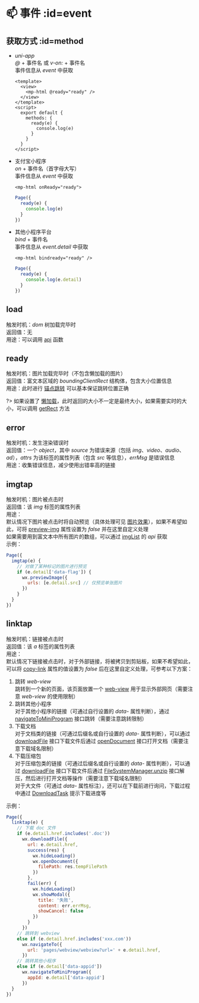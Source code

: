 # 📫 事件 :id=event

## 获取方式 :id=method
- *uni-app*  
  *@* + 事件名 或 *v-on:* + 事件名  
  事件信息从 *event* 中获取  
  ```vue
  <template>
    <view>
      <mp-html @ready="ready" />
    </view>
  </template>
  <script>
    export default {
      methods: {
        ready(e) {
          console.log(e)
        }
      }
    }
  </script>
  ```

- 支付宝小程序  
  *on* + 事件名（首字母大写）  
  事件信息从 *event* 中获取  
  ```axml
  <mp-html onReady="ready">
  ```
  ```javascript
  Page({
    ready(e) {
      console.log(e)
    }
  })
  ```

- 其他小程序平台  
  *bind* + 事件名  
  事件信息从 *event.detail* 中获取  
  ```wxml
  <mp-html bindready="ready" />
  ```
  ```javascript
  Page({
    ready(e) {
      console.log(e.detail)
    }
  })
  ```

## load
触发时机：*dom* 树加载完毕时  
返回值：无  
用途：可以调用 [api](advanced/api) 函数  

## ready
触发时机：图片加载完毕时（不包含懒加载的图片）  
返回值：富文本区域的 *boundingClientRect* 结构体，包含大小位置信息  
用途：此时进行 [锚点跳转](advanced/api#navigateTo) 可以基本保证跳转位置正确  

?> 如果设置了 [懒加载](basic/prop#lazy-load)，此时返回的大小不一定是最终大小，如果需要实时的大小，可以调用 [getRect](advanced/api#getRect) 方法  

## error
触发时机：发生渲染错误时  
返回值：一个 *object*，其中 *source* 为错误来源（包括 *img*、*video*、*audio*、*ad*），*attrs* 为该标签的属性列表（包含 *src* 等信息），*errMsg* 是错误信息  
用途：收集错误信息，减少使用出错率高的链接  

## imgtap
触发时机：图片被点击时  
返回值：该 *img* 标签的属性列表  
用途：  
默认情况下图片被点击时将自动预览（具体处理可见 [图片效果](overview/feature#img)），如果不希望如此，可将 [preview-img](basic/prop#preview-img) 属性设置为 *false* 并在这里自定义处理  
如果需要用到富文本中所有图片的数组，可以通过 [imgList](advanced/api#imgList) 的 *api* 获取  
示例：  
```javascript
Page({
  imgtap(e) {
    // 对做了某种标记的图片进行预览
    if (e.detail['data-flag']) {
      wx.previewImage({
        urls: [e.detail.src] // 仅预览单张图片
      })
    }
  }
})
```


## linktap
触发时机：链接被点击时  
返回值：该 *a* 标签的属性列表  
用途：  
默认情况下链接被点击时，对于外部链接，将被拷贝到剪贴板，如果不希望如此，可以将 [copy-link](basic/prop#copy-link) 属性的值设置为 *false* 后在这里自定义处理，可参考以下方案：  

1. 跳转 *web-view*  
   跳转到一个新的页面，该页面放置一个 [web-view](https://developers.weixin.qq.com/miniprogram/dev/component/web-view.html) 用于显示外部网页（需要注意 *web-view* 的使用限制）  
2. 跳转其他小程序  
   对于其他小程序的链接（可通过自行设置的 *data-* 属性判断），通过 [navigateToMiniProgram](https://developers.weixin.qq.com/miniprogram/dev/api/open-api/miniprogram-navigate/wx.navigateToMiniProgram.html) 接口跳转（需要注意跳转限制）  
3. 下载文档  
   对于文档类的链接（可通过后缀名或自行设置的 *data-* 属性判断），可以通过 [downloadFile](https://developers.weixin.qq.com/miniprogram/dev/api/network/download/wx.downloadFile.html) 接口下载文件后通过 [openDocument](https://developers.weixin.qq.com/miniprogram/dev/api/file/wx.openDocument.html) 接口打开文档（需要注意下载域名限制）  
4. 下载压缩包  
   对于压缩包类的链接（可通过后缀名或自行设置的 *data-* 属性判断），可以通过 [downloadFile](https://developers.weixin.qq.com/miniprogram/dev/api/network/download/wx.downloadFile.html) 接口下载文件后通过 [FileSystemManager.unzip](https://developers.weixin.qq.com/miniprogram/dev/api/file/FileSystemManager.unzip.html) 接口解压，然后进行打开文档等操作（需要注意下载域名限制）  
   对于大文件（可通过 *data-* 属性标注），还可以在下载前进行询问，下载过程中通过 [DownloadTask](https://developers.weixin.qq.com/miniprogram/dev/api/network/download/DownloadTask.html) 提示下载进度等  

示例：  
```javascript
Page({
  linktap(e) {
    // 下载 doc 文件
    if (e.detail.href.includes('.doc'))
      wx.downloadFile({
        url: e.detail.href,
        success(res) {
          wx.hideLoading()
          wx.openDocument({
            filePath: res.tempFilePath
          })
        },
        fail(err) {
          wx.hideLoading()
          wx.showModal({
            title: '失败',
            content: err.errMsg,
            showCancel: false
          })
        }
      })
    // 跳转到 webview
    else if (e.detail.href.includes('xxx.com'))
      wx.navigateTo({
        url: 'pages/webview/webview?url=' + e.detail.href,
      })
    // 跳转其他小程序
    else if (e.detail['data-appid'])
      wx.navigateToMiniProgram({
        appId: e.detail['data-appid']
      })
  }
})
```

